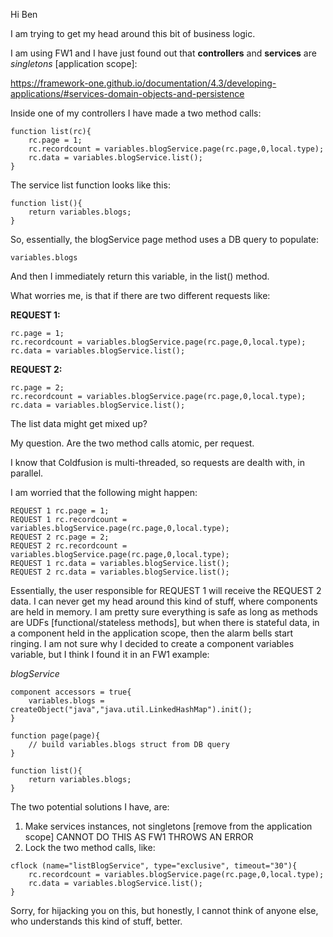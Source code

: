 Hi Ben
 
I am trying to get my head around this bit of business logic.
 
I am using FW1 and I have just found out that **controllers** and **services** are _singletons_ [application scope]:
 
https://framework-one.github.io/documentation/4.3/developing-applications/#services-domain-objects-and-persistence
 
Inside one of my controllers I have made a two method calls:
 
```
function list(rc){
    rc.page = 1;
    rc.recordcount = variables.blogService.page(rc.page,0,local.type);
    rc.data = variables.blogService.list();
}
```

The service list function looks like this:

```
function list(){
    return variables.blogs;
}
```
 
So, essentially, the blogService page method uses a DB query to populate:

```
variables.blogs
```
 
And then I immediately return this variable, in the list() method.
 
What worries me, is that if there are two different requests like:
 
**REQUEST 1:**

```
rc.page = 1;
rc.recordcount = variables.blogService.page(rc.page,0,local.type);
rc.data = variables.blogService.list();
```
 
**REQUEST 2:**

```
rc.page = 2;
rc.recordcount = variables.blogService.page(rc.page,0,local.type);
rc.data = variables.blogService.list();
```
 
The list data might get mixed up?
 
My question. Are the two method calls atomic, per request.
 
I know that Coldfusion is multi-threaded, so requests are dealth with, in parallel.
 
I am worried that the following might happen:

```
REQUEST 1 rc.page = 1;
REQUEST 1 rc.recordcount = variables.blogService.page(rc.page,0,local.type);
REQUEST 2 rc.page = 2;
REQUEST 2 rc.recordcount = variables.blogService.page(rc.page,0,local.type);
REQUEST 1 rc.data = variables.blogService.list();
REQUEST 2 rc.data = variables.blogService.list();
```
 
Essentially, the user responsible for REQUEST 1 will receive the REQUEST 2 data.
I can never get my head around this kind of stuff, where components are held in memory. I am pretty sure everything is safe as long as methods are UDFs [functional/stateless methods], but when there is stateful data, in a component held in the application scope, then the alarm bells start ringing. I am not sure why I decided to create a component variables variable, but I think I found it in an FW1 example:

_blogService_

```
component accessors = true{
    variables.blogs = createObject("java","java.util.LinkedHashMap").init();
}
 
function page(page){
    // build variables.blogs struct from DB query
}
 
function list(){
    return variables.blogs;
}
```
 
The two potential solutions I have, are:
 
1. Make services instances, not singletons [remove from the application scope] CANNOT DO THIS AS FW1 THROWS AN ERROR
2. Lock the two method calls, like:

```
cflock (name="listBlogService", type="exclusive", timeout="30"){ 
    rc.recordcount = variables.blogService.page(rc.page,0,local.type);
    rc.data = variables.blogService.list();
}
```

Sorry, for hijacking you on this, but honestly, I cannot think of anyone else, who understands this kind of stuff, better.
